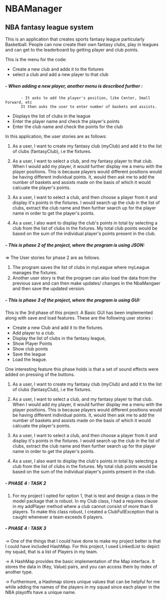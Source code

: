 # NBAManager

## NBA fantasy league system

This is an application that creates sports fantasy league particularly Basketball.
People can now create their own fantasy clubs, play in leagues and can get 
to the leaderboard by getting player and club points.

This is the menu for the code:
- Create a new club and adds it to the fixtures 
- select a club and add a new player to that club
 #####  - When adding a new player, another menu is described further : 
           - It asks to add the player's position, like Center, Small Forward, etc
           It then asks the user to enter number of baskets and assists.
- Displays the list of clubs in the league
- Enter the player name and check the player's points
- Enter the club name and check the points for the club 


In this application, the user stories are as follows:

1) As a user, I want to create my fantasy club (myClub) and add it to the list of clubs (fantasyClub), 
i.e the fixtures.

2) As a user, I want to select a club, and my fantasy player to that club.
   When I would add my player, it would further display me a menu with the player positions. 
   This is because players would different positions would be having different individual points. 
   It, would then ask me to add the number of baskets and assists made on the basis of which it would calcuate the
   player's points. 
   
3) As a user, I want to select a club, and then choose a player from it and display it's points in the fixtures.
   I would search up the club in the list of clubs, extract the club name and then further search up for the player name 
   in order to get the player's points.
   
4) As a user, I also want to display the club's points in total by selecting a club from the list of clubs in the
fixtures. My total club points would be based on the sum of the individual player's points present in the club.



  #####  - This is phase 2 of the project, where the program is using JSON:
  
  => The User stories for phase 2 are as follows.
  1. The program saves the list of clubs in myLeague where myLeague manages the fixtures.
  2. Another user story is that the program can also load the data from the previous save and can then make updates/
     changes in the NbaMangaer and then save the updated version.
     
  #####  - This is phase 3 of the project, where the program is using GUI:
  This is the 3rd phase of this project. A Basic GUI has been implemented along with save and load features.
  These are the following user stories : 
  
  - Create a new Club and add it to the fixtures.
  - Add player to a club.
  - Display the list of clubs in the fantasy league,
  - Show Player Points 
  - Show club points  
  - Save the league 
  - Load the league. 
  
  One interesting feature this phase holds is that a set of sound effects were added on pressing of the buttons. 
  
  1) As a user, I want to create my fantasy club (myClub) and add it to the list of clubs (fantasyClub), 
  i.e the fixtures.
  
  2) As a user, I want to select a club, and my fantasy player to that club.
     When I would add my player, it would further display me a menu with the player positions. 
     This is because players would different positions would be having different individual points. 
     It, would then ask me to add the number of baskets and assists made on the basis of which it would calcuate the
     player's points. 
     
  3) As a user, I want to select a club, and then choose a player from it and display it's points in the fixtures.
     I would search up the club in the list of clubs, extract the club name and then further search up for the player name 
     in order to get the player's points.
     
  4) As a user, I also want to display the club's points in total by selecting a club from the list of clubs in the
  fixtures. My total club points would be based on the sum of the individual player's points present in the club.
  
  #####  - PHASE 4 : TASK 2
  
  1. For my project I opted for option 1, that is test and design a class in the model package that is robust. In my 
  Club class, I had a requires clause in my addPlayer method where a club cannot consist of more than 6 players. To make 
  this class robust, I created a ClubFullException that is caught whenever a team exceeds 6 players.
  
  
  #####  - PHASE 4 : TASK 3
  
  -> One of the things that I could have done to make my project better is that I could have included HashMap. For this 
     project, I used LinkedList to depict my squad, that is a list of Players in my team. 
     
  -> A HashMap provides the basic implementation of the Map interface. It stores the data in (Key, Value) pairs, and you can access them by index of
     another type. 
     
  -> Furthermore, a Hashmap stores unique values that can be helpful for me while adding the names of the 
     players in my squad since each player in the NBA playoffs have a unique name. 

